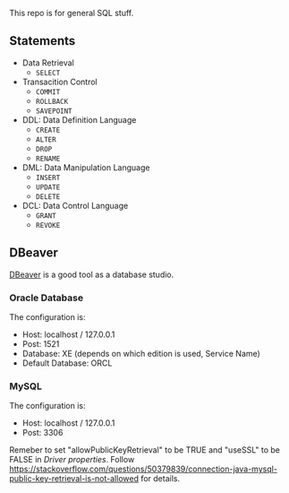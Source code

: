 
This repo is for general SQL stuff.

## Statements

- Data Retrieval
    - `SELECT`
- Transacition Control
    - `COMMIT`
    - `ROLLBACK`
    - `SAVEPOINT`
- DDL: Data Definition Language
    - `CREATE`
    - `ALTER`
    - `DROP`
    - `RENAME`
- DML: Data Manipulation Language
    - `INSERT`
    - `UPDATE`
    - `DELETE`
- DCL: Data Control Language
    - `GRANT`
    - `REVOKE`


## DBeaver

[DBeaver](https://dbeaver.io/) is a good tool as a database studio.

### Oracle Database

The configuration is:

- Host: localhost / 127.0.0.1
- Post: 1521
- Database: XE (depends on which edition is used, Service Name)
- Default Database: ORCL

### MySQL

The configuration is:

- Host: localhost / 127.0.0.1
- Post: 3306

Remeber to set "allowPublicKeyRetrieval" to be TRUE and "useSSL" to be FALSE in _Driver properties_. Follow https://stackoverflow.com/questions/50379839/connection-java-mysql-public-key-retrieval-is-not-allowed for details.
